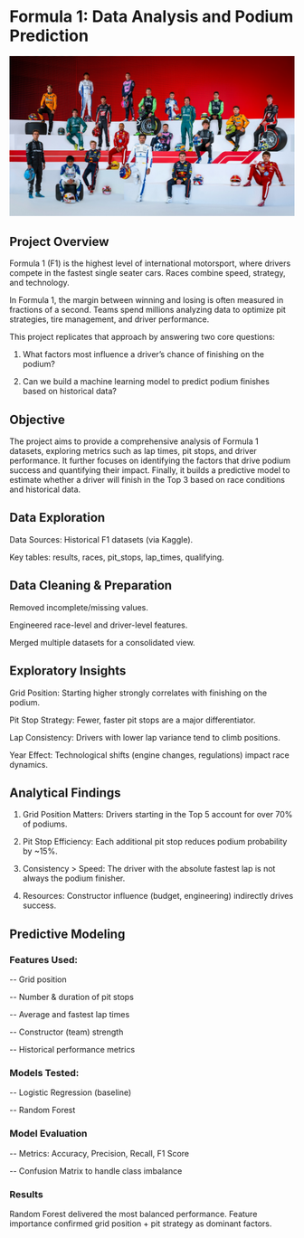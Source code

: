 # Formula 1: Data Analysis and Podium Prediction 

<p align="center">
  <img src="2025_F1.jpg" alt="F1 Logo" width="750"/>
</p> 

## Project Overview

Formula 1 (F1) is the highest level of international motorsport, where drivers compete in the fastest single seater cars. Races combine speed, strategy, and technology. 

In Formula 1, the margin between winning and losing is often measured in fractions of a second. Teams spend millions analyzing data to optimize pit strategies, tire management, and driver performance.

This project replicates that approach by answering two core questions:

1. What factors most influence a driver’s chance of finishing on the podium?

2. Can we build a machine learning model to predict podium finishes based on historical data?

## Objective 

The project aims to provide a comprehensive analysis of Formula 1 datasets, exploring metrics such as lap times, pit stops, and driver performance. It further focuses on identifying the factors that drive podium success and quantifying their impact. Finally, it builds a predictive model to estimate whether a driver will finish in the Top 3 based on race conditions and historical data. 

## Data Exploration 

Data Sources: Historical F1 datasets (via Kaggle).

Key tables: results, races, pit_stops, lap_times, qualifying.

## Data Cleaning & Preparation

Removed incomplete/missing values.

Engineered race-level and driver-level features.

Merged multiple datasets for a consolidated view.

## Exploratory Insights

Grid Position: Starting higher strongly correlates with finishing on the podium.

Pit Stop Strategy: Fewer, faster pit stops are a major differentiator.

Lap Consistency: Drivers with lower lap variance tend to climb positions.

Year Effect: Technological shifts (engine changes, regulations) impact race dynamics.

## Analytical Findings

1. Grid Position Matters: Drivers starting in the Top 5 account for over 70% of podiums.

2. Pit Stop Efficiency: Each additional pit stop reduces podium probability by ~15%.

3. Consistency > Speed: The driver with the absolute fastest lap is not always the podium finisher.

4. Resources: Constructor influence (budget, engineering) indirectly drives success.

## Predictive Modeling

### Features Used: 

-- Grid position

-- Number & duration of pit stops

-- Average and fastest lap times

-- Constructor (team) strength

-- Historical performance metrics

### Models Tested:

-- Logistic Regression (baseline)

-- Random Forest

### Model Evaluation

-- Metrics: Accuracy, Precision, Recall, F1 Score

-- Confusion Matrix to handle class imbalance

### Results

Random Forest delivered the most balanced performance. Feature importance confirmed grid position + pit strategy as dominant factors. 
